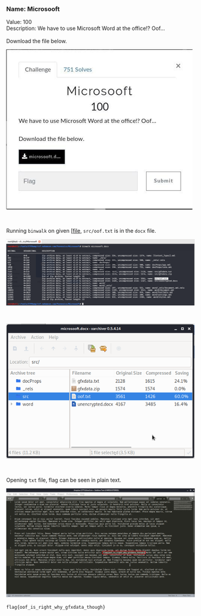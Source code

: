 ### Name: Microsooft
Value: 100<br>
Description: We have to use Microsoft Word at the office!? Oof... <br><br>Download the file below.
<br>

![alt text](https://github.com/PrathmeshPure/CTF-Writeups/blob/master/NahamCon%20CTF/Forensics/Microsooft/chall.png "Challenge")

<br>

Running `binwalk` on given [<a href=https://github.com/PrathmeshPure/CTF-Writeups/blob/master/NahamCon%20CTF/Forensics/Microsooft/microsooft.docx>file</a>, `src/oof.txt` is in the `docx` file.<br>

![alt text](https://github.com/PrathmeshPure/CTF-Writeups/blob/master/NahamCon%20CTF/Forensics/Microsooft/1st.png "Output")

<br>

![alt text](https://github.com/PrathmeshPure/CTF-Writeups/blob/master/NahamCon%20CTF/Forensics/Microsooft/2nd.png "Output")

<br>

Opening `txt` file, flag can be seen in plain text.
<br>

![alt text](https://github.com/PrathmeshPure/CTF-Writeups/blob/master/NahamCon%20CTF/Forensics/Microsooft/flag.png "Output")
<br>

`flag{oof_is_right_why_gfxdata_though}`
